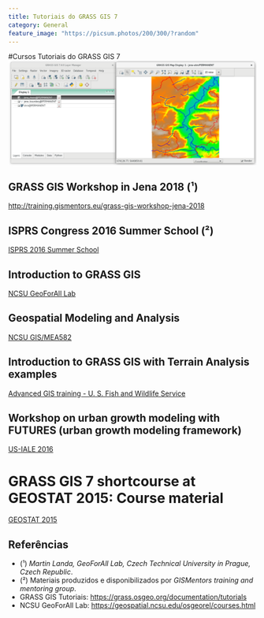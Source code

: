 ```yaml
---
title: Tutoriais do GRASS GIS 7
category: General
feature_image: "https://picsum.photos/200/300/?random"
---
```


#Cursos Tutoriais do GRASS GIS 7
![Jena 2018](/img/jena-rivers.png "Jena 2018")

## GRASS GIS Workshop in Jena 2018 (¹)
http://training.gismentors.eu/grass-gis-workshop-jena-2018

## ISPRS Congress 2016 Summer School (²)
[ISPRS 2016 Summer School](http://training.gismentors.eu/isprs-summer-school-2016)

## Introduction to GRASS GIS
[NCSU GeoForAll Lab](http://ncsu-geoforall-lab.github.io/grass-intro-workshop)

## Geospatial Modeling and Analysis
[NCSU GIS/MEA582](http://ncsu-geoforall-lab.github.io/geospatial-modeling-course/grass)

## Introduction to GRASS GIS with Terrain Analysis examples
[Advanced GIS training - U. S. Fish and Wildlife Service](https://grasswiki.osgeo.org/wiki/Introduction_to_GRASS_GIS_with_terrain_analysis_examples)

## Workshop on urban growth modeling with FUTURES (urban growth modeling framework)
[US-IALE 2016](https://grasswiki.osgeo.org/wiki/Workshop_on_urban_growth_modeling_with_FUTURES)

# GRASS GIS 7 shortcourse at GEOSTAT 2015: Course material
[GEOSTAT 2015](https://data.neteler.org/geostat2015)

## Referências
- (¹) *Martin Landa, GeoForAll Lab, Czech Technical University in Prague, Czech Republic*.
- (²) Materiais produzidos e disponibilizados por *GISMentors training and mentoring group*.
- GRASS GIS Tutoriais: https://grass.osgeo.org/documentation/tutorials
- NCSU GeoForAll Lab: https://geospatial.ncsu.edu/osgeorel/courses.html
